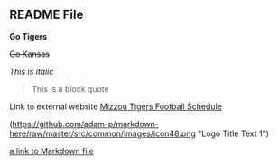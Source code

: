 
## README File 

__Go Tigers__

~~Go Kansas~~

*This is italic*

> This is a block quote

Link to external website
[Mizzou Tigers Football Schedule](https://mutigers.com/schedule.aspx?schedule=459)


(https://github.com/adam-p/markdown-here/raw/master/src/common/images/icon48.png "Logo Title Text 1")


[a link to Markdown file](Markdown.md)
